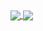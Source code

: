 <a href="https://github.com/anuraghazra/github-readme-stats">
  <img align="center" src="https://github-readme-stats.vercel.app/api?username=horseinthesky&show_icons=true&hide_title=true&hide_border=true&card_width=350&include_all_commits=true&count_private=true" />
</a>
<a href="https://github.com/anuraghazra/convoychat">
  <img align="center" src="https://github-readme-stats.vercel.app/api/top-langs/?username=horseinthesky&hide_title=true&hide_border=true&card_width=400&hide=javascript,vim%20script" />
</a>
<!-- [![horseinthesky's GitHub stats](https://github-readme-stats.vercel.app/api?username=horseinthesky&show_icons=true&hide_title=true&hide_border=true&card_width=500&include_all_commits=true&count_private=true)](https://github.com/horseinthesky) -->
<!-- [![Top Langs](https://github-readme-stats.vercel.app/api/top-langs/?username=horseinthesky&hide_title=true&hide_border=true&card_width=500&hide=javascript,vim%20script)](https://github.com/horseinthesky) -->

<!--
**horseinthesky/horseinthesky** is a ✨ _special_ ✨ repository because its `README.md` (this file) appears on your GitHub profile.

Here are some ideas to get you started:

- 🔭 I’m currently working on ...
- 🌱 I’m currently learning ...
- 👯 I’m looking to collaborate on ...
- 🤔 I’m looking for help with ...
- 💬 Ask me about ...
- 📫 How to reach me: ...
- 😄 Pronouns: ...
- ⚡ Fun fact: ...
-->
